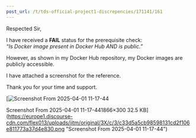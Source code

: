 ```yaml
---
post_url: /t/tds-official-project1-discrepencies/171141/161
---
```

Respected Sir,

I have received a **FAIL** status for the prerequisite check:  
*“Is Docker image present in Docker Hub AND is public.”*

However, as shown in my Docker Hub repository, my Docker images are publicly accessible.

I have attached a screenshot for the reference.

Thank you for your time and support.

[![Screenshot From 2025-04-01 11-17-44](https://europe1.discourse-cdn.com/flex013/uploads/iitm/optimized/3X/c/3/c33d5a5cb98598131cd2f106e811773a37d4e830_2_690x110.png)

Screenshot From 2025-04-01 11-17-441866×300 32.5 KB](https://europe1.discourse-cdn.com/flex013/uploads/iitm/original/3X/c/3/c33d5a5cb98598131cd2f106e811773a37d4e830.png "Screenshot From 2025-04-01 11-17-44")